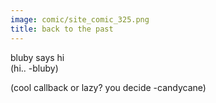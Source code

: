 ```yaml
---
image: comic/site_comic_325.png
title: back to the past
---
```

bluby says hi  
(hi.. -bluby)  
  
(cool callback or lazy? you decide -candycane)
